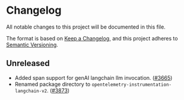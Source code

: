 # Changelog

All notable changes to this project will be documented in this file.

The format is based on [Keep a Changelog](https://keepachangelog.com/en/1.0.0/),
and this project adheres to [Semantic Versioning](https://semver.org/spec/v2.0.0.html).

## Unreleased

- Added span support for genAI langchain llm invocation.
  ([#3665](https://github.com/open-telemetry/opentelemetry-python-contrib/pull/3665))
- Renamed package directory to `opentelemetry-instrumentation-langchain-v2`.
  ([#3873](https://github.com/open-telemetry/opentelemetry-python-contrib/pull/3873))
